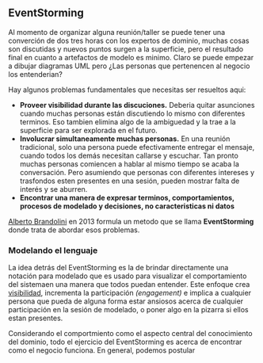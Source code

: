 ## EventStorming
Al momento de organizar alguna reunión/taller se puede tener una converción de dos tres horas con los expertos de dominio, muchas cosas son discutidas y nuevos puntos surgen a la superficie, pero el resultado final en cuanto a artefactos de modelo es minimo. Claro se puede empezar a dibujar diagramas UML pero ¿Las personas que pertenencen al negocio los entenderian?

Hay algunos problemas fundamentales que necesitas ser resueltos aqui:
- **Proveer visibilidad durante las discuciones.** Deberia quitar asunciones cuando muchas personas están discutiendo lo mismo con diferentes terminos. Eso tambien elimina algo de la ambiguedad y la trae a la superficie para ser explorada en el futuro.
- **Involucrar simultaneamente muchas personas.** En una reunión tradicional, solo una persona puede efectivamente entregar el mensaje, cuando todos los demás necesitan callarse y escuchar. Tan pronto muchas personas comiencen a hablar al mismo tiempo se acaba la conversación. Pero asumiendo que personas con diferentes intereses y trasfondos esten presentes en una sesión, pueden mostrar falta de interés y se aburren.
- **Encontrar una manera de expresar terminos, comportamientos, procesos de modelado y decisiones, no caracteristicas ni datos**  

<ins>Alberto Brandolini</ins> en 2013 formula un metodo que se llama **EventStorming** donde trata de abordar esos problemas.

### Modelando el lenguaje
La idea detrás del EventStorming es la de brindar directamente una notación para modelado que es usado para visualizar el comportamiento del sistemaen una manera que todos puedan entender. Este enfoque crea <ins>visibilidad</ins>, incrementa la participación *(engagement)*  e implica a cualquier persona que pueda de alguna forma estar ansiosos acerca de cualquier participación en la sesión de modelado, o poner algo en la pizarra si ellos estan presentes.

Considerando el comportmiento como el aspecto central del conocimiento del dominio, todo el ejercicio del EventStorming es acerca de encontrar como el negocio funciona. En general, podemos postular 

````ad-note

````


